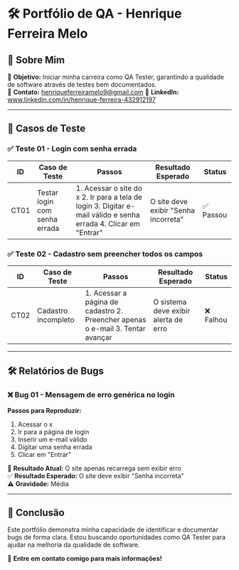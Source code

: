 # 🛠️ Portfólio de QA - Henrique Ferreira Melo
## 📌 Sobre Mim
🎯 **Objetivo:** Iniciar minha carreira como QA Tester, garantindo a qualidade de software através de testes bem documentados.  
📧 **Contato:** henriqueferreiramelo9@gmail.com
🔗 **LinkedIn:** www.linkedin.com/in/henrique-ferreira-432912197

---

## 📂 Casos de Teste  

### ✅ Teste 01 - Login com senha errada  
| ID  | Caso de Teste  | Passos  | Resultado Esperado  | Status |
|-----|---------------|---------|---------------------|--------|
| CT01 | Testar login com senha errada | 1. Acessar o site do x  2. Ir para a tela de login  3. Digitar e-mail válido e senha errada  4. Clicar em "Entrar" | O site deve exibir "Senha incorreta" | ✅ Passou |

### ✅ Teste 02 - Cadastro sem preencher todos os campos  
| ID  | Caso de Teste  | Passos  | Resultado Esperado  | Status |
|-----|---------------|---------|---------------------|--------|
| CT02 | Cadastro incompleto | 1. Acessar a página de cadastro 2. Preencher apenas o e-mail 3. Tentar avançar | O sistema deve exibir alerta de erro | ❌ Falhou |

---

## 🛠 Relatórios de Bugs

### ❌ Bug 01 - Mensagem de erro genérica no login  
**Passos para Reproduzir:**  
1. Acessar o x  
2. Ir para a página de login  
3. Inserir um e-mail válido  
4. Digitar uma senha errada  
5. Clicar em "Entrar"  

🔴 **Resultado Atual:** O site apenas recarrega sem exibir erro  
✅ **Resultado Esperado:** O site deve exibir "Senha incorreta"  
⚠️ **Gravidade:** Média  

---

## 📢 Conclusão  
Este portfólio demonstra minha capacidade de identificar e documentar bugs de forma clara. Estou buscando oportunidades como QA Tester para ajudar na melhoria da qualidade de software.  

📩 **Entre em contato comigo para mais informações!**  
